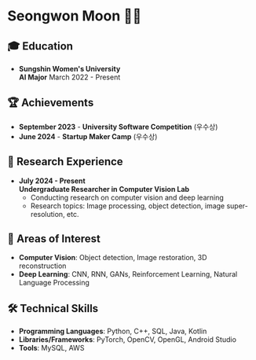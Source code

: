 # Seongwon Moon 👨‍💻

## 🎓 Education
- **Sungshin Women's University**  
  **AI Major**
  March 2022 - Present

## 🏆 Achievements
- **September 2023** - **University Software Competition** (우수상)
- **June 2024** - **Startup Maker Camp** (우수상)

## 🔬 Research Experience
- **July 2024 - Present**  
  **Undergraduate Researcher in Computer Vision Lab**  
  - Conducting research on computer vision and deep learning
  - Research topics: Image processing, object detection, image super-resolution, etc.

## 🧠 Areas of Interest
- **Computer Vision**: Object detection, Image restoration, 3D reconstruction
- **Deep Learning**: CNN, RNN, GANs, Reinforcement Learning, Natural Language Processing

## 🛠 Technical Skills
- **Programming Languages**: Python, C++, SQL, Java, Kotlin  
- **Libraries/Frameworks**: PyTorch, OpenCV, OpenGL, Android Studio  
- **Tools**: MySQL, AWS
